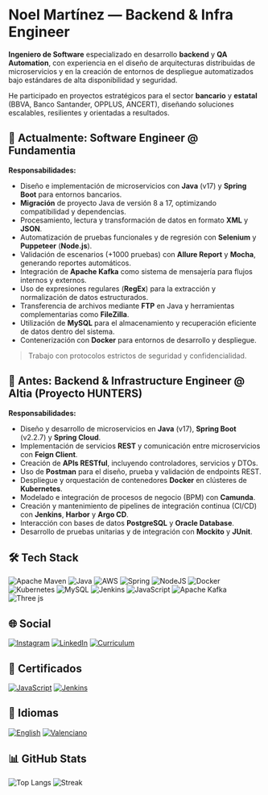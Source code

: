 # Noel Martínez — Backend & Infra Engineer
**Ingeniero de Software** especializado en desarrollo **backend** y **QA Automation**, con experiencia en el diseño de arquitecturas distribuidas de microservicios y en la creación de entornos de despliegue automatizados bajo estándares de alta disponibilidad y seguridad.

He participado en proyectos estratégicos para el sector **bancario** y **estatal** (BBVA, Banco Santander, OPPLUS, ANCERT), diseñando soluciones escalables, resilientes y orientadas a resultados.


## 💼 Actualmente: Software Engineer @ Fundamentia

**Responsabilidades:**
- Diseño e implementación de microservicios con **Java** (v17) y **Spring Boot** para entornos bancarios.
- **Migración** de proyecto Java de versión 8 a 17, optimizando compatibilidad y dependencias.
- Procesamiento, lectura y transformación de datos en formato **XML** y **JSON**.
- Automatización de pruebas funcionales y de regresión con **Selenium** y **Puppeteer** (**Node.js**).
- Validación de escenarios (+1000 pruebas) con **Allure Report** y **Mocha**, generando reportes automáticos.
- Integración de **Apache Kafka** como sistema de mensajería para flujos internos y externos.
- Uso de expresiones regulares (**RegEx**) para la extracción y normalización de datos estructurados.
- Transferencia de archivos mediante **FTP** en Java y herramientas complementarias como **FileZilla**.
- Utilización de **MySQL** para el almacenamiento y recuperación eficiente de datos dentro del sistema.
- Contenerización con **Docker** para entornos de desarrollo y despliegue.

> Trabajo con protocolos estrictos de seguridad y confidencialidad.


## 🧩 Antes: Backend & Infrastructure Engineer @ Altia (Proyecto HUNTERS)

**Responsabilidades:**
- Diseño y desarrollo de microservicios en **Java** (v17), **Spring Boot** (v2.2.7) y **Spring Cloud**.
- Implementación de servicios **REST** y comunicación entre microservicios con **Feign Client**.
- Creación de **APIs RESTful**, incluyendo controladores, servicios y DTOs.
- Uso de **Postman** para el diseño, prueba y validación de endpoints REST.
- Despliegue y orquestación de contenedores **Docker** en clústeres de **Kubernetes**.
- Modelado e integración de procesos de negocio (BPM) con **Camunda**.
- Creación y mantenimiento de pipelines de integración continua (CI/CD) con **Jenkins**, **Harbor** y **Argo CD**.
- Interacción con bases de datos **PostgreSQL** y **Oracle Database**.
- Desarrollo de pruebas unitarias y de integración con **Mockito** y **JUnit**.


## 🛠️ Tech Stack 

![Apache Maven](https://img.shields.io/badge/Apache%20Maven-C71A36?style=for-the-badge&logo=Apache%20Maven&logoColor=white) ![Java](https://img.shields.io/badge/java-%23ED8B00.svg?style=for-the-badge&logo=openjdk&logoColor=white) ![AWS](https://img.shields.io/badge/AWS-%23FF9900.svg?style=for-the-badge&logo=amazon-aws&logoColor=white) ![Spring](https://img.shields.io/badge/spring-%236DB33F.svg?style=for-the-badge&logo=spring&logoColor=white) ![NodeJS](https://img.shields.io/badge/node.js-6DA55F?style=for-the-badge&logo=node.js&logoColor=white) ![Docker](https://img.shields.io/badge/docker-%230db7ed.svg?style=for-the-badge&logo=docker&logoColor=white) ![Kubernetes](https://img.shields.io/badge/kubernetes-%23326ce5.svg?style=for-the-badge&logo=kubernetes&logoColor=white) ![MySQL](https://img.shields.io/badge/mysql-4479A1.svg?style=for-the-badge&logo=mysql&logoColor=white) ![Jenkins](https://img.shields.io/badge/jenkins-%232C5263.svg?style=for-the-badge&logo=jenkins&logoColor=white) ![JavaScript](https://img.shields.io/badge/javascript-%23323330.svg?style=for-the-badge&logo=javascript&logoColor=%23F7DF1E) ![Apache Kafka](https://img.shields.io/badge/Apache%20Kafka-000?style=for-the-badge&logo=apachekafka) ![Three js](https://img.shields.io/badge/threejs-black?style=for-the-badge&logo=three.js&logoColor=white)


## 🌐 Social
[![Instagram](https://img.shields.io/badge/Instagram-%23E4405F.svg?logo=Instagram&logoColor=white)](https://instagram.com/noelmartinnez) [![LinkedIn](https://img.shields.io/badge/LinkedIn-%230077B5.svg?logo=linkedin&logoColor=white)](https://linkedin.com/in/noelmartinezpomares) [![Curriculum](https://img.shields.io/badge/Curriculum-%234EA94B.svg)](https://drive.google.com/file/d/1zRXq0s4YSDOt9r_N_tHFGsa4Cep2HWnR/view?usp=sharing)


## 📜 Certificados
[![JavaScript](https://img.shields.io/badge/JavaScript-%234EA94B.svg?style=for-the-badge)](
https://app.edutin.com/verify/9367931) [![Jenkins](https://img.shields.io/badge/Jenkins-%234EA94B.svg?style=for-the-badge)](https://drive.google.com/file/d/1khS0DbdeQ73pGXkQ4x4m86L-P4C2nVIm/view?usp=sharing) 


## 📜 Idiomas
[![English](https://img.shields.io/badge/English-%234EA94B.svg?style=for-the-badge
)](https://drive.google.com/file/d/1EPXq2uUIQjOEHVtYS5Qlg2KIqLFD8fXT/view?usp=sharing) [![Valenciano](https://img.shields.io/badge/Valenciano-%234EA94B.svg?style=for-the-badge)](https://drive.google.com/file/d/1QExdkF5w5sFMJKeogAygoR8o63DvqmFM/view?usp=sharing)


## 📊 GitHub Stats
![Top Langs](https://github-readme-stats.vercel.app/api/top-langs/?username=noelmartinnez&theme=dark&hide_border=true&layout=compact)
![Streak](https://streak-stats.demolab.com?user=noelmartinnez&theme=dark&hide_border=true)

<!-- Proudly created with GPRM ( https://gprm.itsvg.in ) -->
